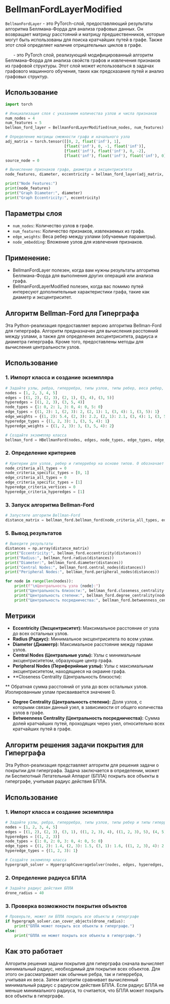 # BellmanFordLayerModified

`BellmanFordLayer` - это PyTorch-слой, предоставляющий результаты алгоритма Беллмана-Форда для анализа графовых данных. Он возвращает матрицу расстояний и матрицу предшественников, которые могут быть использованы для поиска кратчайших путей в графе. Также этот слой определяет наличие отрицательных циклов в графе.

`   ` - это PyTorch слой, реализующий модифицированный алгоритм Беллмана-Форда для анализа свойств графов и извлечения признаков из графовой структуры. Этот слой может использоваться в задачах графового машинного обучения, таких как предсказание путей и анализ графовых структур.

## Использование

```python
import torch

# Инициализация слоя с указанием количества узлов и числа признаков
num_nodes = 4
num_features = 5
bellman_ford_layer = BellmanFordLayerModified(num_nodes, num_features)

# Определение матрицы смежности графа и начального узла
adj_matrix = torch.tensor([[0, 2, float('inf'), 1],
                          [float('inf'), 0, -1, float('inf')],
                          [float('inf'), float('inf'), 0, -2],
                          [float('inf'), float('inf'), float('inf'), 0]])
source_node = 0

# Вычисление признаков графа, диаметра и эксцентриситета
node_features, diameter, eccentricity = bellman_ford_layer(adj_matrix, source_node)

print("Node Features:")
print(node_features)
print("Graph Diameter:", diameter)
print("Graph Eccentricity:", eccentricity)
```

## Параметры слоя

- `num_nodes`: Количество узлов в графе.
- `num_features`: Количество признаков, извлекаемых из графа.
- `edge_weights`: Веса ребер между узлами (обучаемые параметры).
- `node_embedding`: Вложение узлов для извлечения признаков.

## Применение:

- BellmanFordLayer полезен, когда вам нужны результаты алгоритма Беллмана-Форда для выполнения других операций или анализа графа.
- BellmanFordLayerModified полезен, когда вас помимо путей интересуют дополнительные характеристики графа, такие как диаметр и эксцентриситет.

## Алгоритм Bellman-Ford для Гиперграфа

Эта Python-реализация предоставляет версию алгоритма Bellman-Ford для гиперграфа. Алгоритм предназначен для вычисления расстояний между узлами, а также для определения эксцентриситета, радиуса и диаметра гиперграфа. Кроме того, предоставлены методы для вычисления центральности узлов.

## Использование

### 1. Импорт класса и создание экземпляра

```python
# Задайте узлы, ребра, гиперребра, типы узлов, типы ребер, веса ребер, типы гиперребер и веса гиперребер
nodes = [1, 2, 3, 4, 5]
edges = [(1, 2), (2, 3), (2, 1), (3, 4), (3, 5)]
hyperedges = [(1, 2, 3), (3, 5, 4)]
node_types = {1: 0, 2: 1, 3: 0, 4: 0, 5: 0}
edge_types = {(1, 2): 1, (2, 3): 2, (2, 1): 1, (3, 4): 1, (3, 5): 1}
edge_weights = {(1, 2): 5.4, (2, 3): 2.2, (2, 1): 2.1, (3, 4): 1, (3, 5): 1}
hyperedge_types = {(1, 2, 3): 1, (3, 5, 4): 1}
hyperedge_weights = {(1, 2, 3): 3, (3, 5, 4): 2}

# Создайте экземпляр класса
bellman_ford = HBellmanFord(nodes, edges, node_types, edge_types, edge_weights, hyperedges, hyperedge_types, hyperedge_weights)
```

### 2. Определение критериев

```python
# Критерии для узлов, ребер и гиперребер на основе типов. 0 обозначает учет всех типов.
node_criteria_all_types = 0
node_criteria_specific_types = [0, 1]
edge_criteria_all_types = 0
edge_criteria_specific_types = [1]
hyperedge_criteria_vertices = 0
hyperedge_criteria_hyperedges = [1]
```

### 3. Запуск алгоритма Bellman-Ford

```python
# Запустите алгоритм Bellman-Ford
distance_matrix = bellman_ford.bellman_ford(node_criteria_all_types, edge_criteria_all_types, hyperedge_criteria_vertices)
```
### 5. Вывод результатов

```python
# Выведите результаты
distances = np.array(distance_matrix)
print("Eccentricity:", bellman_ford.eccentricity(distances))
print("Radius:", bellman_ford.radius(distances))
print("Diameter:", bellman_ford.diameter(distances))
print("Central Nodes:", bellman_ford.central_nodes(distances))
print("Peripheral Nodes:", bellman_ford.peripheral_nodes(distances))

for node in range(len(nodes)):
    print(f"\nЦентральность узла {node}:")
    print("Центральность близости:", bellman_ford.closeness_centrality(node, distances))
    print("Центральность степени:", bellman_ford.degree_centrality(node))
    print("Центральность посредничества:", bellman_ford.betweenness_centrality(node, distances))
```

## Метрики

- **Eccentricity (Эксцентриситет):** Максимальное расстояние от узла до всех остальных узлов.
- **Radius (Радиус):** Минимальное эксцентриситета по всем узлам.
- **Diameter (Диаметр):** Максимальное расстояние между парами узлов.
- **Central Nodes (Центральные узлы):** Узлы с минимальным эксцентриситетом, образующие центр графа.
- **Peripheral Nodes (Периферийные узлы):** Узлы с максимальным эксцентриситетом, находящиеся на окраине графа.
- **Closeness Centrality (Центральность близости):

** Обратная сумма расстояний от узла до всех остальных узлов. Изолированным узлам присваивается значение 0.
- **Degree Centrality (Центральность степени):** Доля узлов, с которыми связан данный узел, в зависимости от общего количества узлов в графе.
- **Betweenness Centrality (Центральность посредничества):** Сумма долей кратчайших путей, проходящих через узел, относительно всех кратчайших путей в графе.

## Алгоритм решения задачи покрытия для Гиперграфа

Эта Python-реализация представляет алгоритм для решения задачи о покрытии для гиперграфа. Задача заключается в определении, может ли Беспилотный Летательный Аппарат (БПЛА) покрыть все объекты в гиперграфе, учитывая радиус действия БПЛА.

## Использование

### 1. Импорт класса и создание экземпляра

```python
# Задайте узлы, ребра, гиперребра, типы узлов, типы ребер и типы гиперребер
nodes = [1, 2, 3, 4, 5]
edges = [(1, 2), (2, 3), (3, 1), ((1, 2, 3), 4), ((1, 2, 3), 5), (4, 5)]
hyperedges = [(1, 2, 3)]
node_types = {1: 0, 2: 0, 3: 0, 4: 0, 5: 0}
edge_types = {(1, 2): 1.4, (2, 3): 1.5, (3, 1): 1.6, ((1, 2, 3), 4): 2.5, ((1, 2, 3), 5): 24.6, (4, 5): 25.7}
hyperedge_types = {(1, 2, 3): 1}

# Создайте экземпляр класса
hypergraph_solver = HypergraphCoverageSolver(nodes, edges, hyperedges, node_types, edge_types, hyperedge_types)
```

### 2. Определение радиуса БПЛА

```python
# Задайте радиус действия БПЛА
drone_radius = 40
```

### 3. Проверка возможности покрытия объектов

```python
# Проверьте, может ли БПЛА покрыть все объекты в гиперграфе
if hypergraph_solver.can_cover_objects(drone_radius):
    print("БПЛА может покрыть все объекты в гиперграфе.")
else:
    print("БПЛА не может покрыть все объекты в гиперграфе.")
```

## Как это работает

Алгоритм решения задачи покрытия для гиперграфа сначала вычисляет минимальный радиус, необходимый для покрытия всех объектов. Для этого он рассматривает как обычные ребра, так и гиперребра, учитывая их веса. Затем алгоритм сравнивает вычисленный минимальный радиус с радиусом действия БПЛА. Если радиус БПЛА не меньше минимального радиуса, то считается, что БПЛА может покрыть все объекты в гиперграфе.